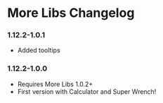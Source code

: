 # More Libs Changelog

### 1.12.2-1.0.1
- Added tooltips

### 1.12.2-1.0.0
- Requires More Libs 1.0.2+
- First version with Calculator and Super Wrench!